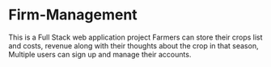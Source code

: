 # Firm-Management
This is a Full Stack web application project Farmers can store their crops list and costs, revenue along with their thoughts about the crop in that season,  Multiple users can sign up and manage their accounts.
